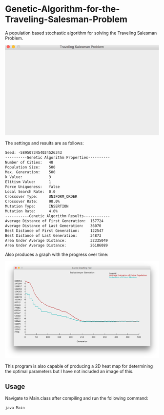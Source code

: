 # Genetic-Algorithm-for-the-Traveling-Salesman-Problem
A population based stochastic algorithm for solving the Traveling Salesman Problem.

![alt-tag](Samples/sample_run.gif)

The settings and results are as follows:

```
Seed: -5895073454024526343
----------Genetic Algorithm Properties----------
Number of Cities:   48
Population Size:    500
Max. Generation:    500
k Value:            3
Elitism Value:      1
Force Uniqueness:   false
Local Search Rate:  0.0
Crossover Type:     UNIFORM_ORDER
Crossover Rate:     90.0%
Mutation Type:      INSERTION
Mutation Rate:      4.0%
-----------Genetic Algorithm Results------------
Average Distance of First Generation:  157724
Average Distance of Last Generation:   36070
Best Distance of First Generation:     122547
Best Distance of Last Generation:      34873
Area Under Average Distance:           32335049
Area Under Average Distance:           26186089
```

Also produces a graph with the progress over time:

![alt-tag](Samples/graph.png)

This program is also capable of producing a 2D heat map for determining the optimal parameters but I have not included an image of this.

## Usage
Navigate to Main.class after compiling and run the following command:
```
java Main
```
